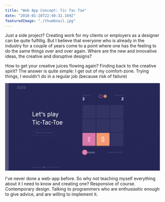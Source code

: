 ```yaml
---
title: "Web App Concept: Tic Tac Toe"
date: "2018-01-28T22:40:32.169Z"
featuredImage: "./thumbnail.jpg"
---
```


Just a side project?
Creating work for my clients or employers as a designer can be quite fulfillig. But I believe that everyone who is already in the industry for a couple of years come to a point where one has the feeling to do the same things over and over again. Where are the new and innovative ideas, the creative and disruptive designs?

How to get your creative juices flowing again? Finding back to the creative spirit?
The answer is quite simple: I get out of my comfort-zone. Trying things, I wouldn't do in a regular job (because risk of failure)

![](./tictactoe1.jpg)

I've never done a web-app before. So why not teaching myself everything about it I need to know and creating one? Responsive of course. Contemporary design. Talking to programmers who are enthusiastic enough to give advice, and are willing to implement it.
